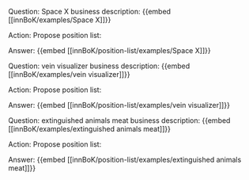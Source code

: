 Question: Space X business description:
{{embed [[innBoK/examples/Space X]]}}

Action: Propose position list: 

Answer:
{{embed [[innBoK/position-list/examples/Space X]]}}

Question: vein visualizer business description:
{{embed [[innBoK/examples/vein visualizer]]}}

Action: Propose position list: 

Answer:
{{embed [[innBoK/position-list/examples/vein visualizer]]}}

Question: extinguished animals meat business description:
{{embed [[innBoK/examples/extinguished animals meat]]}}

Action: Propose position list: 

Answer:
{{embed [[innBoK/position-list/examples/extinguished animals meat]]}}



